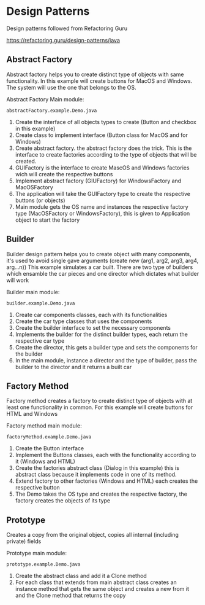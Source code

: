 
# Design Patterns 

Design patterns followed from Refactoring Guru

https://refactoring.guru/design-patterns/java


## Abstract Factory

Abstract factory helps you to create distinct type of objects with same functionality.
In this example will create buttons for MacOS and Windows. The system will use the one that belongs to the OS.

Abstract Factory Main module:
```
abstractFactory.example.Demo.java
```

1. Create the interface of all objects types to create (Button and checkbox in this example)
2. Create class to implement interface (Button class for MacOS and for Windows)
3. Create abstract factory. the abstract factory does the trick. This is the interface to create factories according to the type of objects that will be created.
4. GUIFactory is the interface to create MascOS and Windows factories wich will create the respective buttons
5. Implement abstract factory (GIUFactory) for WindowsFactory and MacOSFactory
6. The application will take the GUIFactory type to create the respective buttons (or objects)
7. Main module gets the OS name and instances the respective factory type (MacOSFactory or WindowsFactory), this is given to Application object to start the factory


## Builder

Builder design pattern helps you to create object with many components, it's used to avoid single gave arguments (create new (arg1, arg2, arg3, arg4, arg...n))
This example simulates a car built. There are two type of builders which ensamble the car pieces and one director which dictates what builder will work

Builder main module:
```
builder.example.Demo.java
```

1. Create car components classes, each with its functionalities
2. Create the car type classes that uses the components
3. Create the builder interface to set the necessary components
4. Implements the builder for the distinct builder types, each return the respective car type
5. Create the director, this gets a builder type and sets the components for the builder
6. In the main module, instance a director and the type of builder, pass the builder to the director and it returns a built car


## Factory Method

Factory method creates a factory to create distinct type of objects with at least one functionality in common.
For this example will create  buttons for HTML and Windows

Factory method main module:
```
factoryMethod.example.Demo.java
```

1. Create the Button interface
2. Implement the Buttons classes, each with the functionality according to it (Windows and HTML)
3. Create the factories abstract class (Dialog in this example) this is abstract class because it implements code in one of its method.
4. Extend factory to other factories (Windows and HTML) each creates the respective button
5. The Demo takes the OS type and creates the respective factory, the factory creates the objects of its type


## Prototype

Creates a copy from the original object, copies all internal (including private) fields 

Prototype main module:
```
prototype.example.Demo.java
```

1. Create the abstract class and add it a Clone method
2. For each class that extends from main abstract class creates an instance method that gets the same object and creates a new from it and the Clone method that returns the copy
